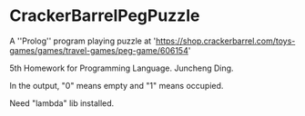 # CrackerBarrelPegPuzzle

A ''Prolog'' program playing puzzle at 'https://shop.crackerbarrel.com/toys-games/games/travel-games/peg-game/606154'

5th Homework for Programming Language. Juncheng Ding.

In the output, "0" means empty and "1" means occupied.

Need "lambda" lib installed.
